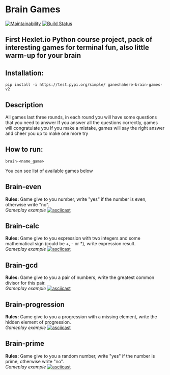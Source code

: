 # Brain Games #  
[![Maintainability](https://api.codeclimate.com/v1/badges/7bfe7172314b1aa605af/maintainability)](https://codeclimate.com/github/Ganeshahere/python-project-lvl1/maintainability)
[![Build Status](https://travis-ci.org/Ganeshahere/python-project-lvl1.svg?branch=master)](https://travis-ci.org/Ganeshahere/python-project-lvl1)
## First Hexlet.io Python course project, pack of interesting games for terminal fun, also little warm-up for your brain ##
## Installation: ##
    pip install -i https://test.pypi.org/simple/ ganeshahere-brain-games-v2
## Description ##
All games last three rounds, in each round you will have some questions that you need to answer
If you answer all the questions correctly, games will congratulate you
If you make a mistake, games will say the right answer and cheer you up to make one more try
## How to run: ##
    brain-<name_game>
You can see list of available games below
## Brain-even ##
**Rules:** Game give to you number, write "yes" if the number is even, otherwise write "no".  
*Gameplay example*
[![asciicast](https://asciinema.org/a/1HFwchep6BP59HwOVjfgbK0gq.svg)](https://asciinema.org/a/1HFwchep6BP59HwOVjfgbK0gq)
## Brain-calc ##
**Rules:** Game give to you expression with two integers and some mathematical sign (could be +, - or *), write expression result.  
*Gameplay example*
[![asciicast](https://asciinema.org/a/l71hC33BJfHvDLXQhncQQkEo8.svg)](https://asciinema.org/a/l71hC33BJfHvDLXQhncQQkEo8)
## Brain-gcd ##
**Rules:** Game give to you a pair of numbers, write the greatest common divisor for this pair.  
*Gameplay example*
[![asciicast](https://asciinema.org/a/IjINH33KFSvjH8K8vK7sQp6Th.svg)](https://asciinema.org/a/IjINH33KFSvjH8K8vK7sQp6Th)
## Brain-progression ##
**Rules:** Game give to you a progression with a missing element, write the hidden element of progression.  
*Gameplay example*
[![asciicast](https://asciinema.org/a/jeNQ3rdlkQhV07F4DzHliPm14.svg)](https://asciinema.org/a/jeNQ3rdlkQhV07F4DzHliPm14)
## Brain-prime ##
**Rules:** Game give to you a random number, write "yes" if the number is prime, otherwise write "no".  
*Gameplay example*
[![asciicast](https://asciinema.org/a/z72GbGHbXSna7mYzq4rsb9SqO.svg)](https://asciinema.org/a/z72GbGHbXSna7mYzq4rsb9SqO)
